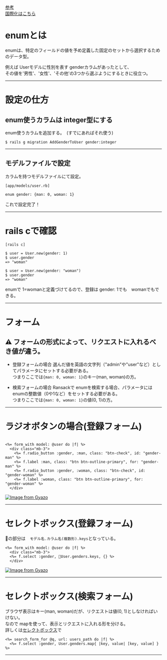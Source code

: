 [参考](https://zenn.dev/gottsu/articles/66b3ebe0f9e5a6#%E3%81%AF%E3%81%98%E3%82%81%E3%81%AB)  
[国際化はこちら](https://github.com/Tarara33/TIL/blob/main/Rails/Gem/enum_help.md)   
  
# enumとは
enumは、特定のフィールドの値を予め定義した固定のセットから選択するためのデータ型。      
  
例えば Userモデルに性別を表す genderカラムがあったとして、  
その値を'男性'、'女性'、'その他'の3つから選ぶようにするときに役立つ。  
***

# 設定の仕方
## enum使うカラムは integer型にする
enum使うカラムを追加する。　(すでにあればそれ使う)
~~~
$ rails g migration AddGenderToUser gender:integer
~~~
***

## モデルファイルで設定
カラムを持つモデルファイルにて設定。
~~~
[app/models/user.rb]

enum gender: {man: 0, woman: 1}
~~~
これで設定完了！
***

# rails cで確認
~~~
[rails c]

$ user = User.new(gender: 1)
$ user.gender
=> "woman"

$ user = User.new(gender: "woman")
$ user.gender
=> "woman"
~~~
enumで 1=womanと定義づけてるので、登録は gender: 1でも　womanでもできる。
***

# フォーム
## ⚠️ フォームの形式によって、リクエストに入れるべき値が違う。
- 登録フォームの場合
選んだ値を英語の文字列（"admin"や"user"など）としてパラメータにセットする必要がある。  
つまりここでは`{man: 0, woman: 1}`のキー(man, woman)の方。

- 検索フォームの場合
Ransackで enumを検索する場合、パラメータには enumの整数値（0や1など）をセットする必要がある。  
つまりここでは`{man: 0, woman: 1}`の値(0, 1)の方。
***

# ラジオボタンの場合(登録フォーム)
~~~

<%= form_with model: @user do |f| %>
  <div class="mb-3">
    <%= f.radio_button :gender, :man, class: "btn-check", id: "gender-man" %>
    <%= f.label :man, class: "btn btn-outline-primary", for: "gender-man" %>
    <%= f.radio_button :gender, :woman, class: "btn-check", id: "gender-woman" %>
    <%= f.label :woman, class: "btn btn-outline-primary", for: "gender-woman" %>
  </div>
~~~
[![Image from Gyazo](https://i.gyazo.com/91a5a960fbba3f1c4533585c82493cf9.png)](https://gyazo.com/91a5a960fbba3f1c4533585c82493cf9)
***

# セレクトボックス(登録フォーム)
🩵の部分は　`モデル名.カラム名(複数形).keys`となっている。
~~~
<%= form_with model: @user do |f| %>
  <div class="mb-3">
  <%= f.select :gender, 🩵User.genders.keys, {} %>
  </div>
~~~
[![Image from Gyazo](https://i.gyazo.com/2eb64b7f6d4adbeda8acade365db69d8.png)](https://gyazo.com/2eb64b7f6d4adbeda8acade365db69d8)
***

# セレクトボックス(検索フォーム)
ブラウザ表示はキー(man, woman)だが、リクエストは値(0, 1)としなければいけない。    
なので mapを使って、表示とリクエストに入れる形を分ける。  
詳しくは[セレクトボックス](https://github.com/Tarara33/TIL/blob/main/Rails/View/%E3%83%95%E3%82%A9%E3%83%BC%E3%83%A0%E7%B3%BB/%E3%82%BB%E3%83%AC%E3%82%AF%E3%83%88%E3%83%9C%E3%83%83%E3%82%AF%E3%82%B9.md)で
~~~
<%= search_form_for @q, url: users_path do |f| %>
  <%= f.select :gender, User.genders.map{ |key, value| [key, value] } %>
~~~
***
